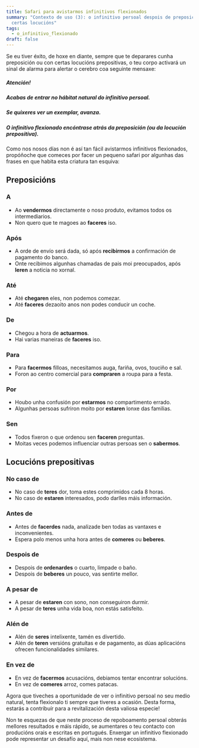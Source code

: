 ```yaml
---
title: Safari para avistarmos infinitivos flexionados
summary: "Contexto de uso (3): o infinitivo persoal despois de preposicións e de
  certas locucións"
tags:
  - o_infinitivo_flexionado
draft: false
---
```

Se eu tiver éxito, de hoxe en diante, sempre que te deparares cunha preposición ou con certas locucións prepositivas, o teu corpo activará un sinal de alarma para alertar o cerebro coa seguinte mensaxe:

<article>

##### Atención!

##### Acabas de entrar no hábitat natural do infinitivo persoal.

##### Se quixeres ver un exemplar, avanza.

##### O infinitivo flexionado encóntrase atrás da preposición (ou da locución prepositiva).

</article>

Como nos nosos días non é así tan fácil avistarmos infinitivos flexionados, propóñoche que comeces por facer un pequeno safari por algunhas das frases en que habita esta criatura tan esquiva:

## Preposicións

### A

* Ao **vendermos** directamente o noso produto, evitamos todos os intermediarios.
* Non quero que te magoes ao **faceres** iso.

### Após

* A orde de envío será dada, só após **recibirmos** a confirmación de pagamento do banco.
* Onte recibimos algunhas chamadas de pais moi preocupados, após **leren** a noticia no xornal.

### Até

* Até **chegaren** eles, non podemos comezar.
* Até **faceres** dezaoito anos non podes conducir un coche.

### De

* Chegou a hora de **actuarmos**.
* Hai varias maneiras de **faceres** iso.

### Para

* Para **facermos** filloas, necesitamos auga, fariña, ovos, touciño e sal.
* Foron ao centro comercial para **compraren** a roupa para a festa.

### Por

* Houbo unha confusión por **estarmos** no compartimento errado.
* Algunhas persoas sufriron moito por **estaren** lonxe das familias.

### Sen
* Todos fixeron o que ordenou sen **faceren** preguntas.
* Moitas veces podemos influenciar outras persoas sen o **sabermos**.

## Locucións prepositivas

### No caso de

* No caso de **teres** dor, toma estes comprimidos cada 8 horas.
* No caso de **estaren** interesados, podo darlles máis información.

### Antes de

* Antes de **facerdes** nada, analizade ben todas as vantaxes e inconvenientes.
* Espera polo menos unha hora antes de **comeres** ou **beberes**. 

### Despois de

* Despois de **ordenardes** o cuarto, limpade o baño.
* Despois de **beberes** un pouco, vas sentirte mellor.

### A pesar de

* A pesar de **estaren** con sono, non conseguiron durmir.
* A pesar de **teres** unha vida boa, non estás satisfeito.

### Alén de

* Alén de **seres** intelixente, tamén es divertido.
* Alén de **teren** versións gratuítas e de pagamento, as dúas aplicacións ofrecen funcionalidades similares.

### En vez de

* En vez de **facermos** acusacións, debiamos tentar encontrar solucións.
* En vez de **comeres** arroz, comes patacas.

Agora que tiveches a oportunidade de ver o infinitivo persoal no seu medio natural, tenta flexionalo ti sempre que tiveres a ocasión. Desta forma, estarás a contribuír para a revitalización desta valiosa especie!

Non te esquezas de que neste proceso de repoboamento persoal obterás mellores resultados e máis rápido, se aumentares o teu contacto con producións orais e escritas en portugués. Enxergar un infinitivo flexionado pode representar un desafío aquí, mais non nese ecosistema.
